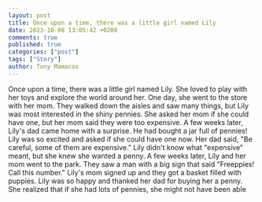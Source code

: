 ```yaml
---
layout: post
title: Once upon a time, there was a little girl named Lily
date: 2023-10-08 13:05:42 +0200
comments: true
published: true
categories: ["post"]
tags: ["Story"]
author: Tony Mamacos
---
```

Once upon a time, there was a little girl named Lily. She loved to play with her toys and explore the world around her. One day, she went to the store with her mom. They walked down the aisles and saw many things, but Lily was most interested in the shiny pennies. She asked her mom if she could have one, but her mom said they were too expensive.
A few weeks later, Lily's dad came home with a surprise. He had bought a jar full of pennies! Lily was so excited and asked if she could have one now. Her dad said, "Be careful, some of them are expensive." Lily didn't know what "expensive" meant, but she knew she wanted a penny.
A few weeks later, Lily and her mom went to the park. They saw a man with a big sign that said "Freeppies! Call this number." Lily's mom signed up and they got a basket filled with puppies. Lily was so happy and thanked her dad for buying her a penny. She realized that if she had lots of pennies, she might not have been able
